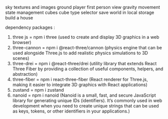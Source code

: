 sky 
textures and images
ground
player
first person view
gravity
movement
state management
cubes
cube type selector
save world in local storage
build a house


dependency packages : 
1. three js = npm i three (used to create and display 3D graphics in a web browser)
2. three-cannon = npm i @react-three/cannon (physics engine that can be used alongside Three.js to add realistic physics simulations to 3D scenes)
3. three-drei = npm i @react-three/drei (utility library that extends React Three Fiber by providing a collection of useful components, helpers, and abstraction)
4. three-fiber = npm i react-three-fiber (React renderer for Three.js, making it easier to integrate 3D    graphics with React applications)
5. zustand = npm i zustand
6. nanoid = npm i nanoid (Nanoid is a small, fast, and secure JavaScript library for generating unique IDs (identifiers). It’s commonly used in web development when you need to create unique strings that can be used as keys, tokens, or other identifiers in your applications.)